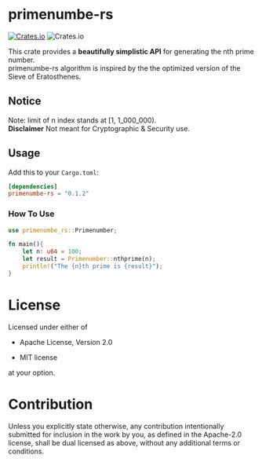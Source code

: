 # primenumbe-rs

[![Crates.io](https://img.shields.io/crates/v/primenumbe-rs?style=flat-square)](https://crates.io/crates/primenumbe-rs)
![Crates.io](https://img.shields.io/crates/l/primenumbe-rs?style=flat-square)

This crate provides a **beautifully simplistic API** for generating the nth prime number. <br>
primenumbe-rs algorithm is inspired by the the optimized version of the Sieve of Eratosthenes. 

## Notice

Note: limit of n index stands at [1, 1_000_000). <br>
**Disclaimer** Not meant for Cryptographic & Security use.   

## Usage

Add this to your `Cargo.toml`:

```toml
[dependencies]
primenumbe-rs = "0.1.2"
```

### How To Use

```rust
use primenumbe_rs::Primenumber;

fn main(){
    let n: u64 = 100;
    let result = Primenumber::nthprime(n);
    println!("The {n}th prime is {result}");
}
```

# License

Licensed under either of

* Apache License, Version 2.0

* MIT license

at your option.

# Contribution

Unless you explicitly state otherwise, any contribution intentionally submitted for inclusion in the work by you, as defined in the Apache-2.0 license, shall be dual licensed as above, without any additional terms or conditions.